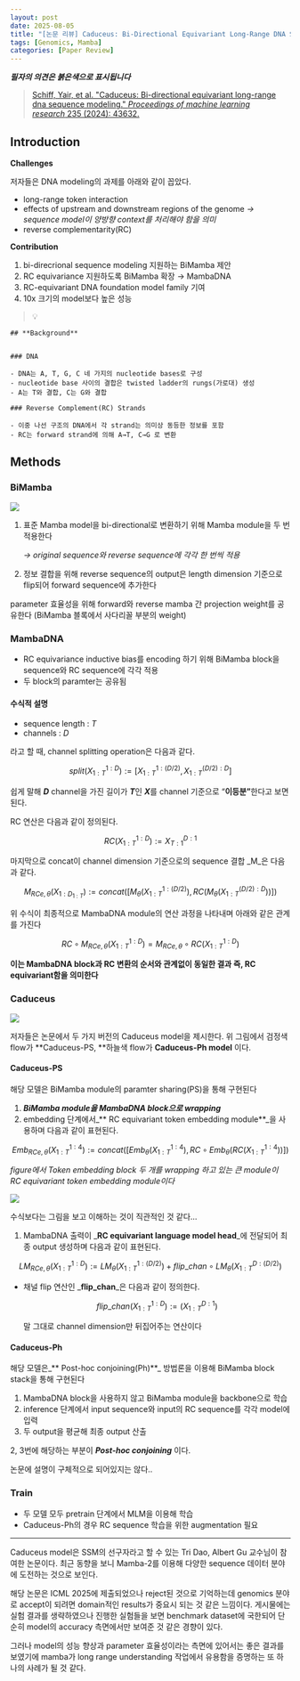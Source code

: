 ```yaml
---
layout: post
date: 2025-08-05
title: "[논문 리뷰] Caduceus: Bi-Directional Equivariant Long-Range DNA Sequence Modeling"
tags: [Genomics, Mamba]
categories: [Paper Review]
---
```


<span class="notion-red">_**필자의 의견은 붉은색으로 표시됩니다**_</span>


> [Schiff, Yair, et al. "Caduceus: Bi-directional equivariant long-range dna sequence modeling." ](https://pmc.ncbi.nlm.nih.gov/articles/PMC12189541/)[_Proceedings of machine learning research_](https://pmc.ncbi.nlm.nih.gov/articles/PMC12189541/)[ 235 (2024): 43632.](https://pmc.ncbi.nlm.nih.gov/articles/PMC12189541/)



## Introduction


**Challenges**


저자들은 DNA modeling의 과제를 아래와 같이 꼽았다.

- long-range token interaction
- effects of upstream and downstream regions of the genome 
_→ sequence model이 양방향 context를 처리해야 함을 의미_
- reverse complementarity(RC)

**Contribution**

1. bi-direcrional sequence modeling 지원하는 BiMamba 제안
1. RC equivariance 지원하도록 BiMamba 확장 → MambaDNA
1. RC-equivariant DNA foundation model family 기여
1. 10x 크기의 model보다 높은 성능

> 💡 


	## **Background**


	### DNA

	- DNA는 A, T, G, C 네 가지의 nucleotide bases로 구성
	- nucleotide base 사이의 결합은 twisted ladder의 rungs(가로대) 생성
	- A는 T와 결합, C는 G와 결합

	### Reverse Complement(RC) Strands

	- 이중 나선 구조의 DNA에서 각 strand는 의미상 동등한 정보를 포함
	- RC는 forward strand에 의해 A→T, C→G 로 변환


## Methods



### BiMamba


![](https://prod-files-secure.s3.us-west-2.amazonaws.com/542b861c-36a8-4051-84e5-8804b6728dba/2c247d59-7815-4980-99f0-8f0d21f445a7/image.png?X-Amz-Algorithm=AWS4-HMAC-SHA256&X-Amz-Content-Sha256=UNSIGNED-PAYLOAD&X-Amz-Credential=ASIAZI2LB466ZEGTMTZ7%2F20250817%2Fus-west-2%2Fs3%2Faws4_request&X-Amz-Date=20250817T034813Z&X-Amz-Expires=3600&X-Amz-Security-Token=IQoJb3JpZ2luX2VjEDwaCXVzLXdlc3QtMiJGMEQCIE5TzNWIhdMN1S1n8mpCLkRzKU7xcqVVOLVy%2Bw5YkMxpAiBuuRdekJ7%2Bag4Lknr4ehka9%2B5aJcQhsarJSUNiGkZ7JyqIBAiF%2F%2F%2F%2F%2F%2F%2F%2F%2F%2F8BEAAaDDYzNzQyMzE4MzgwNSIM1V84s%2F3qboXtBWAGKtwD7cCuh4klJ5rpu2cX9yI96hmGddjkK19GHiARZJY4R3ws7aOA9a10UHjxp2d8cWbIgPpXacfOKXnlGtHkOeEHKusf%2F3FI7JAEE0a6%2BLh5NAICuHypaDd1ofDQPBOv3H9GuUVjDcCI8EUvbGbxthNx2NE6ne3gOOKsQEvNtlv1n6l4bYgnh3m287xqzDjOeDohVwpdmfUsh6ZK3GVsS%2FaKuqTmXvfW2JRKK5QRgHM0geBShV08z8i440BmmL5ah%2FSJAN6rjliUlUwfaJs359jtBBvqEZUC43A%2Fq41nyCaHhKoUwF4R25WY3K1y2L%2Fp91cN%2BvCdpQLYHzaUiNxkQOrdpb9C6vLXcTiUaZWVo5vQggwO5Aqm6F38jRj0536j6z6%2BsPr1bOsr5z%2FMT%2B4%2FNIObMRGExJrLgUf08VOfTX70cJTDmqQzpT6WwyHE4ThEJjpHXdoaLz5yxgqv4CVm2z5r1tApUYczrT9dD8Eb%2F5wmtaGAoq2cuOFQk8IXfFDzEnVc5CmWZB3J7%2B2Q0O1jegNAbbW2vgTcjetXt8IptOe2ZBdLiX6DXI8gNnImqeISYR3GsqdDqgUgzZ%2FtfT4pXN1K7RC8rped6bWIWP%2B3XVIWqLE02p4tNg%2FduwtBTk4w95aFxQY6pgHRRspQI64AnOuZR3M%2Byo8r3pLEDElzqFH7%2BUsqT%2Bc2UMK9K1%2BRknghsYhhUjK6MklLn2eeG6lwieQL9TzsOH%2BcRyj3JfyLOBZqi9ppBH4m5AHoNahIcFxaF8TFOc%2Fpw0yOgchP%2FNOPi3qEcWc0CUOYj0O44nVAu6H44nl4JKCMl8ZSAAj3fhEmCfF3ZbtyIaswi3TJH4KeA4XPJIqVsiyE0NGtETJu&X-Amz-Signature=c7ecec26f795ac9a8352a6344886a07e15b34d667f8b4f954274506aaaa2dec9&X-Amz-SignedHeaders=host&x-amz-checksum-mode=ENABLED&x-id=GetObject)

1. 표준 Mamba model을 bi-directional로 변환하기 위해 Mamba module을 두 번 적용한다

	_→ original sequence와 reverse sequence에 각각 한 번씩 적용_

1. 정보 결합을 위해 reverse sequence의 output은 length dimension 기준으로 flip되어 forward sequence에 추가한다

parameter 효율성을 위해 forward와 reverse mamba 간 projection weight를 공유한다 (BiMamba 블록에서 사다리꼴 부분의 weight)



### MambaDNA

- RC equivariance inductive bias를 encoding 하기 위해 BiMamba block을 sequence와 RC sequence에 각각 적용
- 두 block의 paramter는 공유됨


#### 수식적 설명

- sequence length : _T_
- channels : _D_

라고 할 때,  channel splitting operation은 다음과 같다.


$$
split(X^{1:D}_{1:T}):=[X^{1:(D/2)}_{1:T},X^{(D/2):D}_{1:T}]
$$


<span class="notion-red">쉽게 말해 </span><span class="notion-red">_**D**_</span><span class="notion-red"> channel을 가진 길이가 </span><span class="notion-red">_**T**_</span><span class="notion-red">인 </span><span class="notion-red">_**X**_</span><span class="notion-red">를 channel 기준으로 “</span><span class="notion-red">**이등분”**</span><span class="notion-red">한다고 보면 된다.</span>


RC 연산은 다음과 같이 정의된다.


$$
RC(X^{1:D}_{1:T}):=X^{D:1}_{T:1}
$$


마지막으로 concat이 channel dimension 기준으로의 sequence 결합 _M_은 다음과 같다.


$$
M_{RCe,\theta}(X_{1:D_{1:T}}):=concat([M_{\theta}(X^{1:(D/2)}_{1:T}),RC(M_{\theta}(X^{(D/2):D}_{1:T}))])
$$


위 수식이 최종적으로 MambaDNA module의 연산 과정을 나타내며 아래와 같은 관계를 가진다


$$
RC\circ M_{RCe,\theta}(X^{1:D}_{1:T}) = M_{RCe,\theta} \circ RC(X^{1:D}_{1:T})
$$


**이는 MambaDNA block과 RC 변환의 순서와 관계없이 동일한 결과 즉, RC equivariant함을 의미한다**



### Caduceus


![](https://prod-files-secure.s3.us-west-2.amazonaws.com/542b861c-36a8-4051-84e5-8804b6728dba/f94a60d7-8145-473b-aef9-7c68d3ec604a/image.png?X-Amz-Algorithm=AWS4-HMAC-SHA256&X-Amz-Content-Sha256=UNSIGNED-PAYLOAD&X-Amz-Credential=ASIAZI2LB466ZEGTMTZ7%2F20250817%2Fus-west-2%2Fs3%2Faws4_request&X-Amz-Date=20250817T034813Z&X-Amz-Expires=3600&X-Amz-Security-Token=IQoJb3JpZ2luX2VjEDwaCXVzLXdlc3QtMiJGMEQCIE5TzNWIhdMN1S1n8mpCLkRzKU7xcqVVOLVy%2Bw5YkMxpAiBuuRdekJ7%2Bag4Lknr4ehka9%2B5aJcQhsarJSUNiGkZ7JyqIBAiF%2F%2F%2F%2F%2F%2F%2F%2F%2F%2F8BEAAaDDYzNzQyMzE4MzgwNSIM1V84s%2F3qboXtBWAGKtwD7cCuh4klJ5rpu2cX9yI96hmGddjkK19GHiARZJY4R3ws7aOA9a10UHjxp2d8cWbIgPpXacfOKXnlGtHkOeEHKusf%2F3FI7JAEE0a6%2BLh5NAICuHypaDd1ofDQPBOv3H9GuUVjDcCI8EUvbGbxthNx2NE6ne3gOOKsQEvNtlv1n6l4bYgnh3m287xqzDjOeDohVwpdmfUsh6ZK3GVsS%2FaKuqTmXvfW2JRKK5QRgHM0geBShV08z8i440BmmL5ah%2FSJAN6rjliUlUwfaJs359jtBBvqEZUC43A%2Fq41nyCaHhKoUwF4R25WY3K1y2L%2Fp91cN%2BvCdpQLYHzaUiNxkQOrdpb9C6vLXcTiUaZWVo5vQggwO5Aqm6F38jRj0536j6z6%2BsPr1bOsr5z%2FMT%2B4%2FNIObMRGExJrLgUf08VOfTX70cJTDmqQzpT6WwyHE4ThEJjpHXdoaLz5yxgqv4CVm2z5r1tApUYczrT9dD8Eb%2F5wmtaGAoq2cuOFQk8IXfFDzEnVc5CmWZB3J7%2B2Q0O1jegNAbbW2vgTcjetXt8IptOe2ZBdLiX6DXI8gNnImqeISYR3GsqdDqgUgzZ%2FtfT4pXN1K7RC8rped6bWIWP%2B3XVIWqLE02p4tNg%2FduwtBTk4w95aFxQY6pgHRRspQI64AnOuZR3M%2Byo8r3pLEDElzqFH7%2BUsqT%2Bc2UMK9K1%2BRknghsYhhUjK6MklLn2eeG6lwieQL9TzsOH%2BcRyj3JfyLOBZqi9ppBH4m5AHoNahIcFxaF8TFOc%2Fpw0yOgchP%2FNOPi3qEcWc0CUOYj0O44nVAu6H44nl4JKCMl8ZSAAj3fhEmCfF3ZbtyIaswi3TJH4KeA4XPJIqVsiyE0NGtETJu&X-Amz-Signature=f20ae1b4eb85eea6d01a987a93fd51c6a009b8d2b13fcd161e890a7874c749e9&X-Amz-SignedHeaders=host&x-amz-checksum-mode=ENABLED&x-id=GetObject)


저자들은 논문에서 두 가지 버전의 Caduceus model을 제시한다. 위 그림에서 검정색 flow가 **Caduceus-PS, **하늘색 flow가 **Caduceus-Ph model** 이다.



#### Caduceus-PS


해당 모델은 BiMamba module의 paramter sharing(PS)을 통해 구현된다

1. _**BiMamba module을 MambaDNA block으로 wrapping**_
1. embedding 단계에서_** RC equivariant token embedding module**_을 사용하며 다음과 같이 표현된다.

$$
Emb_{RCe,\theta}(X^{1:4}_{1:T}):=concat([Emb_{\theta}(X^{1:4}_{1:T}),RC \circ Emb_{\theta}(RC(X^{1:4}_{1:T}))])
$$


_figure에서 Token embedding block 두 개를 wrapping 하고 있는 큰 module이 RC equivariant token embedding module이다_


![](https://prod-files-secure.s3.us-west-2.amazonaws.com/542b861c-36a8-4051-84e5-8804b6728dba/b175e4da-71eb-4e91-8c23-a06dabe673c9/image.png?X-Amz-Algorithm=AWS4-HMAC-SHA256&X-Amz-Content-Sha256=UNSIGNED-PAYLOAD&X-Amz-Credential=ASIAZI2LB466ZEGTMTZ7%2F20250817%2Fus-west-2%2Fs3%2Faws4_request&X-Amz-Date=20250817T034813Z&X-Amz-Expires=3600&X-Amz-Security-Token=IQoJb3JpZ2luX2VjEDwaCXVzLXdlc3QtMiJGMEQCIE5TzNWIhdMN1S1n8mpCLkRzKU7xcqVVOLVy%2Bw5YkMxpAiBuuRdekJ7%2Bag4Lknr4ehka9%2B5aJcQhsarJSUNiGkZ7JyqIBAiF%2F%2F%2F%2F%2F%2F%2F%2F%2F%2F8BEAAaDDYzNzQyMzE4MzgwNSIM1V84s%2F3qboXtBWAGKtwD7cCuh4klJ5rpu2cX9yI96hmGddjkK19GHiARZJY4R3ws7aOA9a10UHjxp2d8cWbIgPpXacfOKXnlGtHkOeEHKusf%2F3FI7JAEE0a6%2BLh5NAICuHypaDd1ofDQPBOv3H9GuUVjDcCI8EUvbGbxthNx2NE6ne3gOOKsQEvNtlv1n6l4bYgnh3m287xqzDjOeDohVwpdmfUsh6ZK3GVsS%2FaKuqTmXvfW2JRKK5QRgHM0geBShV08z8i440BmmL5ah%2FSJAN6rjliUlUwfaJs359jtBBvqEZUC43A%2Fq41nyCaHhKoUwF4R25WY3K1y2L%2Fp91cN%2BvCdpQLYHzaUiNxkQOrdpb9C6vLXcTiUaZWVo5vQggwO5Aqm6F38jRj0536j6z6%2BsPr1bOsr5z%2FMT%2B4%2FNIObMRGExJrLgUf08VOfTX70cJTDmqQzpT6WwyHE4ThEJjpHXdoaLz5yxgqv4CVm2z5r1tApUYczrT9dD8Eb%2F5wmtaGAoq2cuOFQk8IXfFDzEnVc5CmWZB3J7%2B2Q0O1jegNAbbW2vgTcjetXt8IptOe2ZBdLiX6DXI8gNnImqeISYR3GsqdDqgUgzZ%2FtfT4pXN1K7RC8rped6bWIWP%2B3XVIWqLE02p4tNg%2FduwtBTk4w95aFxQY6pgHRRspQI64AnOuZR3M%2Byo8r3pLEDElzqFH7%2BUsqT%2Bc2UMK9K1%2BRknghsYhhUjK6MklLn2eeG6lwieQL9TzsOH%2BcRyj3JfyLOBZqi9ppBH4m5AHoNahIcFxaF8TFOc%2Fpw0yOgchP%2FNOPi3qEcWc0CUOYj0O44nVAu6H44nl4JKCMl8ZSAAj3fhEmCfF3ZbtyIaswi3TJH4KeA4XPJIqVsiyE0NGtETJu&X-Amz-Signature=4c53a01eff955b9f7509d7b11ce3c1618e5f1f0fab35855b4354e76691aa07fa&X-Amz-SignedHeaders=host&x-amz-checksum-mode=ENABLED&x-id=GetObject)


<span class="notion-red">수식보다는 그림을 보고 이해하는 것이 직관적인 것 같다…</span>

1. MambaDNA 출력이 _**RC equivariant language model head**_에 전달되어 최종 output 생성하며 다음과 같이 표현된다.

$$
LM_{RCe,\theta}(X^{1:D}_{1:T}):= LM_{\theta}(X^{1:(D/2)}_{1:T})+flip\_chan\circ LM_{\theta}(X^{D:(D/2)}_{1:T})
$$

- 채널 flip 연산인 _**flip\_chan**_은 다음과 같이 정의한다.

	$$
	flip\_chan(X^{1:D}_{1:T}):=(X^{D:1}_{1:T})
	$$


	말 그대로 channel dimension만 뒤집어주는 연산이다



#### Caduceus-Ph


해당 모델은_** Post-hoc conjoining(Ph)**_ 방법론을 이용해 BiMamba block stack을 통해 구현된다

1. MambaDNA block을 사용하지 않고 BiMamba module을 backbone으로 학습
1. inference 단계에서 input sequence와 input의 RC sequence를 각각 model에 입력
1. 두 output을 평균해 최종 output 산출

2, 3번에 해당하는 부분이 _**Post-hoc conjoining**_ 이다.


<span class="notion-red">논문에 설명이 구체적으로 되어있지는 않다..</span>



### Train

- 두 모델 모두 pretrain 단계에서 MLM을 이용해 학습
- Caduceus-Ph의 경우 RC sequence 학습을 위한 augmentation 필요

---


<span class="notion-red">Caduceus model은 SSM의 선구자라고 할 수 있는 Tri Dao, Albert Gu 교수님이 참여한 논문이다. 최근 동향을 보니 Mamba-2를 이용해 다양한 sequence 데이터 분야에 도전하는 것으로 보인다.</span>


<span class="notion-red">해당 논문은 ICML 2025에 제출되었으나 reject된 것으로 기억하는데 genomics 분야로 accept이 되려면 domain적인 results가 중요시 되는 것 같은 느낌이다. 게시물에는 실험 결과를 생략하였으나 진행한 실험들을 보면 benchmark dataset에 국한되어 단순히 model의 accuracy 측면에서만 보여준 것 같은 경향이 있다.</span>


<span class="notion-red">그러나 model의 성능 향상과 parameter 효율성이라는 측면에 있어서는 좋은 결과를 보였기에 mamba가 long range understanding 작업에서 유용함을 증명하는 또 하나의 사례가 될 것 같다.</span>

